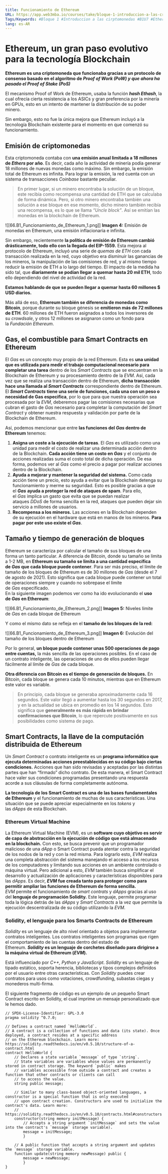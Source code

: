 ```yaml
---
title: Funcionamiento de Ethereum
URL: https://app.web3mba.io/courses/take/bloque-1-introduccion-a-las-criptomonedas/texts/36052918-u7-1-funcionamiento-de-ethereum
Tags/Keywords: #Bloque 1 #Introduccion a las cirptomonedas #B1U7 #Ethereum 2.0 #Funcionamiento de Ethereum
lang: es-AR
---
```

# Ethereum, un gran paso evolutivo para la tecnología Blockchain
**Ethereum es una criptomoneda que funcionaba gracias a un protocolo de consenso basado en el algoritmo de _Proof of Work (PoW) y que ahora ha pasado el Proof of Stake (PoS)_**

El mecanismo Proof of Work de Ethereum, usaba la función **_hash Ethash_**, la cual ofrecía cierta resistencia a los ASICs y gran preferencia por la minería en GPUs, esto en un intento de mantener la distribución de su poder minero.

Sin embargo, esto no fue la única mejora que Ethereum incluyó a la tecnología Blockchain existente para el momento en que comenzó su funcionamiento.

## Emisión de criptomonedas
Esta criptomoneda contaba con **una emisión anual limitada a 18 millones de _Ethers_ por año**. Es decir, cada año la actividad de minería podía generar 18 millones de nuevas monedas como máximo. Sin embargo, la emisión total de Ethereum es infinita. Para lograr la emisión, la red cuenta con un sistema de transacciones _Coinbase_ bastante peculiar.           

>En primer lugar, si un minero encontraba la solución de un bloque, este recibía como recompensa una cantidad de ETH que se calculaba de forma dinámica. Pero, si otro minero encontraba también una solución a ese bloque en ese momento, dicho minero también recibía una recompensa, es lo que se llama _“Uncle block”_. Así se emitían las monedas en la blockchain de Ethereum.

![[66.B1_Funcionamiento_de_Ethereum_1.png]]
**Imagen 4:** Emisión de monedas en Ethereum, una emisión inflacionaria e infinita.

Sin embargo, recientemente **la política de emisión de Ethereum cambió drásticamente, todo ello con la llegada del EIP-1559.** Esta mejora al protocolo de Ethereum, incluyó una serie de _quemas de ETH_ con cada transacción realizada en la red, cuyo objetivo era disminuir las ganancias de los mineros, la manipulación de las comisiones de red, y al mismo tiempo reducir la emisión de ETH a lo largo del tiempo. El impacto de la medida ha sido tal, que **diariamente se podían llegar a quemar hasta 20 mil ETH**, todo ello dependiendo del nivel de actividad de la red.

**Estamos hablando de que se pueden llegar a quemar hasta 60 millones $ USD diarios.**

Más allá de eso, **Ethereum también se diferencia de monedas como Bitcoin**, porque durante su bloque génesis se **emitieron más de 72 millones de ETH**. 60 millones de ETH fueron asignados a todos los inversores de su _crowdsale_, y otros 12 millones se asignaron como un fondo para la _Fundación Ethereum_.

## Gas, el combustible para Smart Contracts en Ethereum
El _Gas_ es un concepto muy propio de la red Ethereum. Esta es **una unidad que es utilizada para medir el trabajo computacional necesario para completar una tarea** dentro de los _Smart Contracts_ que se encuentran en la Blockchain de Ethereum y su procesamiento dentro de la _EVM_.
Así, cada vez que se realiza una transacción dentro de Ethereum, **dicha transacción hace una llamada al _Smart Contracts_** correspondiente dentro de Ethereum.  
El _**Smart Contracts**_ **tiene una serie de funciones, cada una con un peso o necesidad de Gas especifica**, por lo que para que nuestra operación sea procesada por la _EVM_, deberemos pagar las comisiones necesarias que cubran el gasto de _Gas_ necesario para completar la computación del _Smart Contract_ y obtener nuestra respuesta y validación por parte de la Blockchain de Ethereum.  
  
Así, podemos mencionar que entre **las funciones del _Gas_ dentro de Ethereum** tenemos:
1. **Asigna un coste a la ejecución de tareas**. El _Gas_ es utilizado como una unidad para medir el costo de realizar una determinada acción dentro de la Blockchain. **Cada acción tiene un costo en _Gas_** y el conjunto de acciones realizadas suma el costo total de dicha operación. De esa forma, podemos ver al _Gas_ como el precio a pagar por realizar acciones dentro de la Blockchain.
2. **Ayuda a mejorar y mantener la seguridad del sistema.** Como cada acción tiene un precio, esto ayuda a evitar que la Blockchain detenga su funcionamiento y merme su seguridad. Esto es posible gracias a que el _**Gas**_ **ayuda a proteger la red de ataques de spam**. Para ello, el _Gas_ implica un gasto que evita que se puedan realizar ataques _DDoS_ de forma sencilla en la red, ataques que pueden dejar sin servicio a millones de usuarios.
3. **Recompensa a los mineros.** Las acciones en la Blockchain dependen de su ejecución en el hardware que está en manos de los mineros. **Para pagar por este uso existe el _Gas_**.   

## Tamaño y tiempo de generación de bloques
Ethereum se caracteriza por calcular el tamaño de sus bloques de una forma un tanto particular. A diferencia de Bitcoin, donde su tamaño se limita a 1-2 MB, en **Ethereum su tamaño se limita a una cantidad específica de _Gas_ que cada bloque puede contener**. Para ser más preciso, el límite de tamaño de los bloques de Ethereum es de 30 millones de _Gas_ (desde el 7 de agosto de 2021). Esto significa que cada bloque puede contener un total de operaciones siempre y cuando no sobrepase el límite de _Gas_ especificado.  
En la siguiente imagen podemos ver como ha ido evolucionando el **uso de _Gas_ en Ethereum**:

![[66.B1_Funcionamiento_de_Ethereum_2.png]]
**Imagen 5:** Niveles límite de _Gas_ en cada bloque de Ethereum

Y como el mismo dato se refleja en el **tamaño de los bloques de la red:**

![[66.B1_Funcionamiento_de_Ethereum_3.png]]
**Imagen 6:** Evolución del tamaño de los bloques dentro de Ethereum

Por lo general, **un bloque puede contener unas 500 operaciones de pago entre cuentas,** la más sencilla de las operaciones posibles. En el caso de un contrato inteligente, las operaciones de uno de ellos pueden llegar fácilmente al límite de _Gas_ de cada bloque.

**Otra diferencia con Bitcoin es el tiempo de generación de bloques.** En Bitcoin, cada bloque se genera cada 10 minutos, mientras que en Ethereum este valor es variable.

>En principio, cada bloque se generaba aproximadamente cada 16 segundos. Este valor llegó a aumentar hasta los 30 segundos en 2017, y en la actualidad se ubica en promedio en los 14 segundos. Esto significa que **generalmente es más rápida en brindar confirmaciones que Bitcoin**, lo que repercute positivamente en sus posibilidades como sistema de pago.

## Smart Contracts, la llave de la computación distribuida de Ethereum
Un _Smart Contract_ o contrato inteligente es un **programa informático que ejecuta determinadas acciones preestablecidas en su código bajo ciertas condiciones.** Acciones que han sido revisadas y aceptadas por las distintas partes que han “firmado” dicho contrato. De esta manera, el Smart Contract hace valer sus condiciones programadas presentando una respuesta acorde a sus cláusulas de forma completamente autónoma.

**La tecnología de los Smart Contract es una de las bases fundamentales de Ethereum** y el funcionamiento de muchas de sus características. Una situación que se puede apreciar especialmente en los _tokens_ y las _dApps_ de esta Blockchain.

### Ethereum Virtual Machine
La Ethereum Virtual Machine (EVM), es un **software cuyo objetivo es servir de capa de abstracción en la ejecución de código que está almacenado en la blockchain.** Con esto, se busca prevenir que un programador malicioso de una _dApp_ o Smart Contract pueda atentar contra la seguridad de los nodos de la red y con la red misma.
Para lograrlo esto, _EVM_ realiza una completa abstracción del sistema manejando el acceso a los recursos de los computadores y limitando sus acciones en un ambiente controlado o máquina virtual. Pero adicional a esto, _EVM_ también busca simplificar el desarrollo y actualización de aplicaciones y características disponibles para las _dApps_. Es decir, **_EVM_ fue creada tanto para proteger como para permitir ampliar las funciones de Ethereum de forma sencilla.**  
_EVM_ permite el funcionamiento de _smart contrats_ y _dApps_ gracias al uso del **lenguaje de programación Solidity.** Este lenguaje, permite programar toda la lógica detrás de las _dApps_ y _Smart Contracts_ a la vez que permite la ejecución descentralizada de su código utilizando la _EVM_.

### Solidity, el lenguaje para los Smarts Contracts de Ethereum
_Solidity_ es un lenguaje de alto nivel orientado a objetos para implementar contratos inteligentes. Los contratos inteligentes son programas que rigen el comportamiento de las cuentas dentro del estado de Ethereum. **_Solidity_ es un lenguaje** **de corchetes diseñado para dirigirse a la máquina virtual de Ethereum (_EVM_).**

Está influenciado por _C++, Python y JavaScript_. _Solidity_ es un lenguaje de tipado estático, soporta herencia, bibliotecas y tipos complejos definidos por el usuario entre otras características. Con _Solidity_ puedes crear contratos para usos como votaciones, crowdfunding, subastas ciegas y monederos multi-firma.

El siguiente fragmento de código es un ejemplo de un pequeño Smart Contract escrito en Solidity, el cual imprime un mensaje personalizado que le hemos dado.

```
// SPDX-License-Identifier: GPL-3.0
pragma solidity ^0.7.0;
 
// Defines a contract named `HelloWorld`.
// A contract is a collection of functions and data (its state). Once deployed, a contract resides at a specific address
// on the Ethereum blockchain. Learn more: https://solidity.readthedocs.io/en/v0.5.10/structure-of-a-contract.html
contract HelloWorld {
    // Declares a state variable `message` of type `string`.
    // State variables are variables whose values are permanently stored in contract storage. The keyword `public` makes
    // variables accessible from outside a contract and creates a function that other contracts or clients can call 
    // to access the value.
    string public message;
 
    // Similar to many class-based object-oriented languages, a constructor is a special function that is only executed
    // upon contract creation. Constructors are used to initialize the contract's data. Learn more:
    // https://solidity.readthedocs.io/en/v0.5.10/contracts.html#constructors
    constructor(string memory initMessage) {
        // Accepts a string argument `initMessage` and sets the value into the contract's `message` storage variable).
        message = initMessage;
        }
 
    // A public function that accepts a string argument and updates the `message` storage variable.
    function update(string memory newMessage) public {
        message = newMessage;
        }
}
```